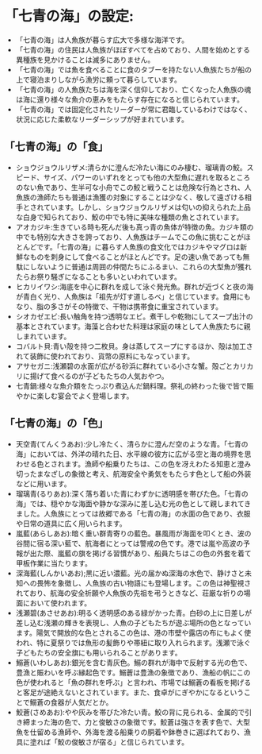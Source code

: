 # 「七青の海」の設定:

* 「七青の海」は人魚族が暮らす広大で多様な海洋です。
* 「七青の海」の住民は人魚族がほぼすべてを占めており、人間を始めとする異種族を見かけることは滅多にありません。
* 「七青の海」では魚を食べることに食のタブーを持たない人魚族たちが船の上で寝泊まりしながら漁労に頼って暮らしています。
* 「七青の海」の人魚族たちは海を深く信仰しており、亡くなった人魚族の魂は海に還り様々な魚介の恵みをもたらす存在になると信じられています。
* 「七青の海」では固定化されたリーダーが常に君臨しているわけではなく、状況に応じた柔軟なリーダーシップが好まれています。

## 「七青の海」の「食」

* ショウジョウルリザメ:清らかに澄んだ冷たい海にのみ棲む、瑠璃青の鮫。スピード、サイズ、パワーのいずれをとっても他の大型魚に遅れを取るところのない魚であり、生半可な小舟でこの鮫と戦うことは危険な行為とされ、人魚族の漁師たちも普通は漁獲の対象にすることは少なく、敬して遠ざける相手とされています。しかし、ショウジョウルリザメは匂いの抑えられた上品な白身で知られており、鮫の中でも特に美味な種類の魚とされています。
* アオカジキ:生きている時も死んだ後も真っ青の魚体が特徴の魚。カジキ類の中でも特別な大きさを誇っており、人魚族はチームでこの魚に挑むことがほとんどです。「七青の海」に暮らす人魚族の食文化ではカジキやマグロは新鮮なものを刺身にして食べることがほとんどです。足の速い魚であっても無駄にしないように普通は周囲の仲間たちにふるまい、これらの大型魚が獲れたらお祭り騒ぎになることも多いといわれています。
* ヒカリイワシ:海底を中心に群れを成して泳ぐ発光魚。群れが近づくと夜の海が青白く光り、人魚族は「祖先が灯す道しるべ」と信じています。食用にもなり、脂の多さがその特徴で、干物は携帯食に重宝されています。
* シオカゼエビ:長い触角を持つ透明なエビ。煮干しや乾物にしてスープ出汁の基本とされています。海藻と合わせた料理は家庭の味として人魚族たちに親しまれています。
* コバルト貝:青い殻を持つ二枚貝。身は蒸してスープにするほか、殻は加工されて装飾に使われており、貨幣の原料にもなっています。
* アサセガニ:浅瀬碧の水面が広がる砂浜に群れている小さな蟹。殻ごとカリカリに揚げて食べるのが子どもたちの人気おやつ。
* 七青鍋:様々な魚介類をたっぷり煮込んだ鍋料理。祭礼の終わった後で皆で賑やかに楽しむ宴会でよく登場します。

## 「七青の海」の「色」

* 天空青(てんくうあお):少し冷たく、清らかに澄んだ空のような青。「七青の海」においては、外洋の晴れた日、水平線の彼方に広がる空と海の境界を思わせる色とされます。漁師や船乗りたちは、この色を冴えわたる知恵と澄み切ったまなざしの象徴と考え、航海安全や勇気をもたらす色として船の外装などに用います。
* 瑠璃青(るりあお):深く落ち着いた青にわずかに透明感を帯びた色。「七青の海」では、穏やかな海面や静かな深みに差し込む光の色として親しまれてきました。人魚族にとっては故郷である「七青の海」の水面の色であり、衣服や日常の道具に広く用いられます。
* 嵐藍(あらしあお):暗く重い群青寄りの藍色。暴風雨が海面を叩くとき、波の谷間に宿る深い藍で、航海者にとっては警戒の色です。港では嵐や高波の予報が出た際、嵐藍の旗を掲げる習慣があり、船員たちはこの色の外套を着て甲板作業に当たります。
* 深海藍(しんかいあお);黒に近い濃藍。光の届かぬ深海の水色で、静けさと未知への畏怖を象徴し、人魚族の古い物語にも登場します。この色は神聖視されており、航海の安全祈願や人魚族の先祖を弔うときなど、荘厳な祈りの場面において使われます。
* 浅瀬碧(あさせあお):明るく透明感のある緑がかった青。白砂の上に日差しが差し込む浅瀬の輝きを表現し、人魚の子どもたちが遊ぶ場所の色となっています。陽気で開放的な色とされるこの色は、港の市壁や露店の布にもよく使われ、特に夏祭りでは魚形の髪飾りや帯紐に取り入れられます。浅瀬で泳ぐ子どもたちの安全旗にも用いられることがあります。
* 鰯蒼(いわしあお):銀光を含む青灰色。鰯の群れが海中で反射する光の色で、豊漁と賑わいを呼ぶ縁起色です。鰯蒼は豊漁の象徴であり、漁船の帆にこの色が使われると「魚の群れを呼ぶ」と言われ、市場では鰯蒼の看板を掲げると客足が途絶えないとされています。また、食卓がにぎやかになるということで鰯蒼の食器が人気だとか。
* 鮫蒼(さめあお):やや灰みを帯びた冷たい青。鮫の背に見られる、金属的で引き締まった海の色で、力と俊敏さの象徴です。鮫蒼は強さを表す色で、大型魚を仕留める漁師や、外海を渡る船乗りの胴着や鉢巻きに選ばれており、漁具に塗れば「鮫の俊敏さが宿る」と信じられています。
